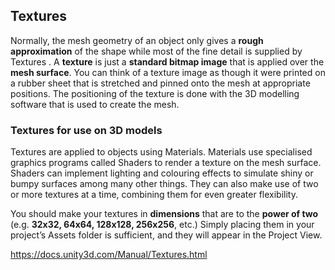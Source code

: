 ## Textures

Normally, the mesh geometry of an object only gives a **rough approximation** of the shape while most of the fine detail is supplied by Textures
. A **texture** is just a **standard bitmap image** that is applied over the **mesh surface**. You can think of a texture image as though it were printed on a rubber sheet that is stretched and pinned onto the mesh at appropriate positions. 
The positioning of the texture is done with the 3D modelling software that is used to create the mesh.


### Textures for use on 3D models

Textures are applied to objects using Materials. Materials use specialised graphics programs called Shaders to render a texture on the mesh surface. Shaders can implement lighting and colouring effects to simulate shiny or bumpy surfaces among many other things. They can also make use of two or more textures at a time, combining them for even greater flexibility.

You should make your textures in **dimensions** that are to the **power of two** (e.g. **32x32, 64x64, 128x128, 256x256**, etc.) Simply placing them in your project’s Assets folder is sufficient, and they will appear in the Project View.




https://docs.unity3d.com/Manual/Textures.html

